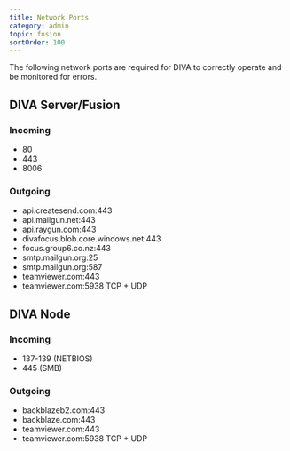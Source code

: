 ```yaml
---
title: Network Ports
category: admin
topic: fusion
sortOrder: 100
---
```


The following network ports are required for DIVA to correctly operate and be monitored for errors.

## DIVA Server/Fusion

### Incoming

 - 80
 - 443
 - 8006

### Outgoing

 - api.createsend.com:443
 - api.mailgun.net:443
 - api.raygun.com:443
 - divafocus.blob.core.windows.net:443
 - focus.group6.co.nz:443
 - smtp.mailgun.org:25
 - smtp.mailgun.org:587
 - teamviewer.com:443
 - teamviewer.com:5938 TCP + UDP

## DIVA Node

### Incoming

 - 137-139 (NETBIOS)
 - 445 (SMB)

### Outgoing

 - backblazeb2.com:443
 - backblaze.com:443
 - teamviewer.com:443
 - teamviewer.com:5938 TCP + UDP